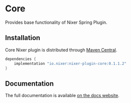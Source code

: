 # Core

Provides base functionality of Nixer Spring Plugin.

## Installation

Core Nixer plugin is distributed through [Maven Central](https://mvnrepository.com/artifact/io.nixer).

```groovy
dependencies {
    implementation "io.nixer:nixer-plugin-core:0.1.1.2"
}
```

## Documentation

The full documentation is available [on the docs website](https://nixer-io.github.io/).
